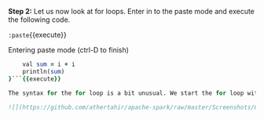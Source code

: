 **Step 2:** Let us now look at for loops. Enter in to the paste mode and execute the following code.

`:paste`{{execute}}

Entering paste mode (ctrl-D to finish)

```for (i <- 1 to 5) {
	val sum = i + i
	println(sum)
}```{{execute}}

The syntax for the for loop is a bit unusual. We start the for loop with the for keyword and assign a range of 1 to 5 both inclusive to the variable i. The <- symbol is the range operator in Scala. Basically, it means that range of values between `1` and `5` are being assigned to the variable `i`  as a list of `1, 2, 3, 4, 5` and the loop is iterated through those values. Next we declare a variable called sum and add each value 1 through 5 with itself . Finally, we print the sum of values using the print line statement. The result is displayed with each value in a new line as shown in the screenshot below.

![](https://github.com/athertahir/apache-spark/raw/master/Screenshots/Chapter 2/Selection_033.png)